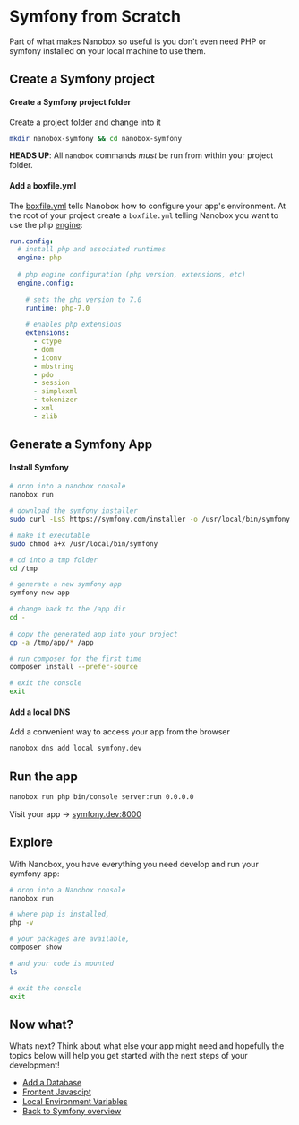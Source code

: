 # Symfony from Scratch
Part of what makes Nanobox so useful is you don't even need PHP or symfony installed on your local machine to use them.

## Create a Symfony project

#### Create a Symfony project folder
Create a project folder and change into it

```bash
mkdir nanobox-symfony && cd nanobox-symfony
```

**HEADS UP**: All `nanobox` commands *must* be run from within your project folder.

#### Add a boxfile.yml
The <a href="https://docs.nanobox.io/boxfile/" target="\_blank">boxfile.yml</a> tells Nanobox how to configure your app's environment. At the root of your project create a `boxfile.yml` telling Nanobox you want to use the php <a href="https://docs.nanobox.io/engines/" target="\_blank">engine</a>:

```yaml
run.config:
  # install php and associated runtimes
  engine: php
  
  # php engine configuration (php version, extensions, etc)
  engine.config:
    
    # sets the php version to 7.0
    runtime: php-7.0
    
    # enables php extensions
    extensions:
      - ctype
      - dom
      - iconv
      - mbstring
      - pdo
      - session
      - simplexml
      - tokenizer
      - xml
      - zlib
```

## Generate a Symfony App

#### Install Symfony

```bash
# drop into a nanobox console
nanobox run

# download the symfony installer
sudo curl -LsS https://symfony.com/installer -o /usr/local/bin/symfony

# make it executable
sudo chmod a+x /usr/local/bin/symfony

# cd into a tmp folder
cd /tmp

# generate a new symfony app
symfony new app

# change back to the /app dir
cd -
  
# copy the generated app into your project
cp -a /tmp/app/* /app

# run composer for the first time
composer install --prefer-source

# exit the console
exit
```

#### Add a local DNS
Add a convenient way to access your app from the browser

```bash
nanobox dns add local symfony.dev
```

## Run the app

```bash
nanobox run php bin/console server:run 0.0.0.0
```

Visit your app -> [symfony.dev:8000](http://symfony.dev:8000)

## Explore
With Nanobox, you have everything you need develop and run your symfony app:

```bash
# drop into a Nanobox console
nanobox run

# where php is installed,
php -v

# your packages are available,
composer show

# and your code is mounted
ls

# exit the console
exit
```

## Now what?
Whats next? Think about what else your app might need and hopefully the topics below will help you get started with the next steps of your development!

* [Add a Database](/php/symfony/add-a-database)
* [Frontent Javascipt](/php/symfony/frontend-javascript)
* [Local Environment Variables](/php/symfony/local-evars)
* [Back to Symfony overview](/php/symfony)
